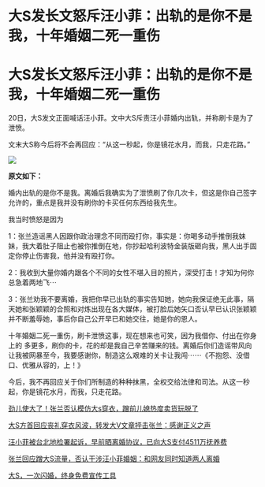 # 大S发长文怒斥汪小菲：出轨的是你不是我，十年婚姻二死一重伤

# 大S发长文怒斥汪小菲：出轨的是你不是我，十年婚姻二死一重伤

20日，大S发文正面喊话汪小菲。文中大S斥责汪小菲婚内出轨，并称刷卡是为了泄愤。

文末大S称今后将不会再回应：“从这一秒起，你是镜花水月，而我，只走花路。”

![](https://inews.gtimg.com/news_bt/OUASN26WnL6Tdb6E8pm_imxhS1npLQ5lAPCMTIEnAsEjIAA/1000)

**原文如下：**

婚内出轨的是你不是我。离婚后我确实为了泄愤刷了你几次卡，但这是你自己签字允许的，重点是我并没有刷你的卡买任何东西给我先生。

我当时愤怒是因为

1：张兰造谣黑人因跟你政治理念不同而殴打你，事实是：你喝多动手推倒我妹妹，我大着肚子阻止也被你推倒在地，你抄起哈利波特金装版砸向我，黑人出手固定你停止伤害我，他并没有殴打你。

2：我收到大量你婚内跟各个不同的女性不堪入目的照片，深受打击！才知为何你总急着两地飞⋯

3：张兰劝我不要离婚，我把你早已出轨的事实告知她，她向我保证绝无此事，隔天她和张颖颖的合照和对炼出现在各大媒体，被打脸后她矢口否认早已认识张颖颖并不断羞辱她，事后你自己公开早已和她交往，她是你的恩人。

十年婚姻二死一重伤，刷卡泄愤这事，现在想来也可笑，因为我借你、付出在你身上的
多更多，刷你的卡，花的却是我自己辛苦赚来的钱。离婚后你们造谣带风向让我被网暴至今，我要感谢你，制造这么艰难的关卡让我闯⋯⋯《不抱怨、没借口、优雅从容的，上！》

今后，我不再回应关于你们所制造的种种抹黑，全权交给法律和司法。从这一秒起，你是镜花水月，而我，只走花路。

[劲儿使大了！张兰否认模仿大s穿衣，蹭前儿媳热度卖货玩脱了 ](https://news.qq.com/rain/a/20240309A038BH00)

[大S方首回应丧礼穿衣风波，转发大V文章抨击张兰：感谢正义之声 ](https://news.qq.com/rain/a/20240307A05ORE00)

[汪小菲被台北地检署起诉，早前晒离婚协议，已向大S支付4511万抚养费
](https://news.qq.com/rain/a/20240124V030C100)

[张兰回应蹭大S流量，否认干涉汪小菲婚姻：和网友同时知道两人离婚
](https://news.qq.com/rain/a/20240226V04TG500)

[大S，一次闪婚，终身免费宣传工具 ](https://news.qq.com/rain/a/20240227A01X9D00)

